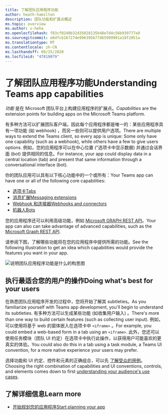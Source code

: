 ```yaml
---
title: 了解团队应用程序功能
author: heath-hamilton
description: 团队功能和扩展点概述
ms.topic: overview
ms.author: v-heha
ms.openlocfilehash: f83cf0240b32d35028135b48e7d4c56b939777a9
ms.sourcegitcommit: e8dfcb167274e996395b77d65999991a18f2051a
ms.translationtype: MT
ms.contentlocale: zh-CN
ms.lasthandoff: 09/15/2020
ms.locfileid: "47819079"
---
```

# <a name="understanding-teams-app-capabilities"></a><span data-ttu-id="c169f-103">了解团队应用程序功能</span><span class="sxs-lookup"><span data-stu-id="c169f-103">Understanding Teams app capabilities</span></span>

<span data-ttu-id="c169f-104">*功能* 是在 Microsoft 团队平台上构建应用程序的扩展点。</span><span class="sxs-lookup"><span data-stu-id="c169f-104">*Capabilities* are the extension points for building apps on the Microsoft Teams platform.</span></span>

<span data-ttu-id="c169f-105">有多种方法可以扩展团队客户端，因此每个应用程序都是唯一的：某些应用程序具有一项功能 (如 webhook) ，而另一些则可以提供用户选项。</span><span class="sxs-lookup"><span data-stu-id="c169f-105">There are multiple ways to extend the Teams client, so every app is unique: Some only have one capability (such as a webhook), while others have a few to give users options.</span></span> <span data-ttu-id="c169f-106">例如，您的应用程序可以在中心位置 ("选项卡中显示数据) 并通过会话界面 (bot) 提供相同的信息。</span><span class="sxs-lookup"><span data-stu-id="c169f-106">For instance, your app could display data in a central location (tab) and present that same information through a conversational interface (bot).</span></span>

<span data-ttu-id="c169f-107">你的团队应用可以具有以下核心功能中的一个或所有：</span><span class="sxs-lookup"><span data-stu-id="c169f-107">Your Teams app can have one or all of the following core capabilities:</span></span>

* [<span data-ttu-id="c169f-108">选项卡</span><span class="sxs-lookup"><span data-stu-id="c169f-108">Tabs</span></span>](../tabs/what-are-tabs.md)
* [<span data-ttu-id="c169f-109">消息扩展</span><span class="sxs-lookup"><span data-stu-id="c169f-109">Messaging extensions</span></span>](../messaging-extensions/what-are-messaging-extensions.md)
* [<span data-ttu-id="c169f-110">Webhook 和连接器</span><span class="sxs-lookup"><span data-stu-id="c169f-110">Webhooks and connectors</span></span>](../webhooks-and-connectors/what-are-webhooks-and-connectors.md)
* [<span data-ttu-id="c169f-111">机器人</span><span class="sxs-lookup"><span data-stu-id="c169f-111">Bots</span></span>](../bots/what-are-bots.md)

<span data-ttu-id="c169f-112">您的应用程序还可以利用高级功能，例如 [Microsoft GRAPH REST API](../graph-api/rsc/resource-specific-consent.md)。</span><span class="sxs-lookup"><span data-stu-id="c169f-112">Your app can also can take advantage of advanced capabilities, such as the [Microsoft Graph REST API](../graph-api/rsc/resource-specific-consent.md).</span></span>

<span data-ttu-id="c169f-113">请参阅下图，了解哪些功能将在您的应用程序中提供所需的功能。</span><span class="sxs-lookup"><span data-stu-id="c169f-113">See the following illustration to get an idea which capabilities would provide the features you want in your app.</span></span>

![说明团队应用程序功能是什么的构思图](doc-links/images/capabilities-overview.png)

## <a name="doing-whats-best-for-your-users"></a><span data-ttu-id="c169f-115">执行最适合您的用户的操作</span><span class="sxs-lookup"><span data-stu-id="c169f-115">Doing what's best for your users</span></span>

<span data-ttu-id="c169f-116">在熟悉团队应用程序开发的过程中，您将开始了解其 subtleties。</span><span class="sxs-lookup"><span data-stu-id="c169f-116">As you familiarize yourself with Teams app development, you'll begin to understand its subtleties.</span></span> <span data-ttu-id="c169f-117">有多种方法可以生成某些功能 (如收集用户输入) 。</span><span class="sxs-lookup"><span data-stu-id="c169f-117">There's more than one way to build certain features (such as collecting user input).</span></span> <span data-ttu-id="c169f-118">例如，可以使用将基于 web 的窗体嵌入在选项卡中 `<iframe>` 。</span><span class="sxs-lookup"><span data-stu-id="c169f-118">For example, you could embed a web-based form in a tab using an `<iframe>`.</span></span> <span data-ttu-id="c169f-119">此外，您还可以使用任务模块（团队 UI 约定）在选项卡中执行此操作，以获得用户可能喜欢的更真实的体验。</span><span class="sxs-lookup"><span data-stu-id="c169f-119">You could also do this in a tab using a task module, a Teams UI convention, for a more native experience your users may prefer.</span></span>

<span data-ttu-id="c169f-120">选择功能和 UI 约定、控件和元素的正确组合，可以先 [了解受众的用例](../concepts/design/understand-use-cases.md)。</span><span class="sxs-lookup"><span data-stu-id="c169f-120">Choosing the right combination of capabilities and UI conventions, controls, and elements comes down to first [understanding your audience's use cases](../concepts/design/understand-use-cases.md).</span></span>

## <a name="learn-more"></a><span data-ttu-id="c169f-121">了解详细信息</span><span class="sxs-lookup"><span data-stu-id="c169f-121">Learn more</span></span>

* [<span data-ttu-id="c169f-122">开始规划您的应用程序</span><span class="sxs-lookup"><span data-stu-id="c169f-122">Start planning your app</span></span>](../concepts/extensibility-points.md)
